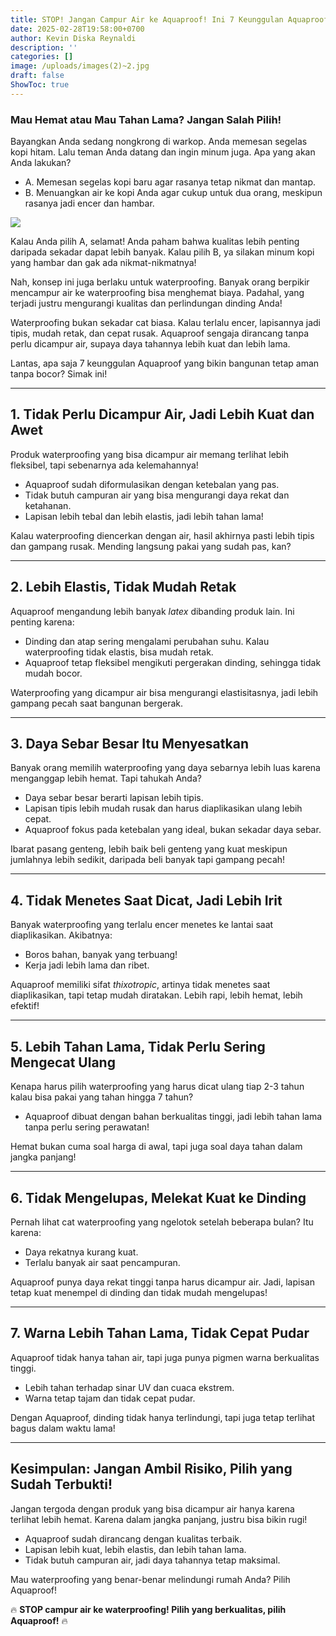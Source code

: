 ```yaml
---
title: STOP! Jangan Campur Air ke Aquaproof! Ini 7 Keunggulan Aquaproof yang Wajib Kamu Tahu!
date: 2025-02-28T19:58:00+0700
author: Kevin Diska Reynaldi
description: ''
categories: []
image: /uploads/images(2)~2.jpg
draft: false
ShowToc: true
---
```

### **Mau Hemat atau Mau Tahan Lama? Jangan Salah Pilih!**  

Bayangkan Anda sedang nongkrong di warkop. Anda memesan segelas kopi hitam. Lalu teman Anda datang dan ingin minum juga. Apa yang akan Anda lakukan?  

- A. Memesan segelas kopi baru agar rasanya tetap nikmat dan mantap.  
- B. Menuangkan air ke kopi Anda agar cukup untuk dua orang, meskipun rasanya jadi encer dan hambar.  

![](/uploads/ngopi.jpeg)

Kalau Anda pilih A, selamat! Anda paham bahwa kualitas lebih penting daripada sekadar dapat lebih banyak. Kalau pilih B, ya silakan minum kopi yang hambar dan gak ada nikmat-nikmatnya!  

Nah, konsep ini juga berlaku untuk waterproofing. Banyak orang berpikir mencampur air ke waterproofing bisa menghemat biaya. Padahal, yang terjadi justru mengurangi kualitas dan perlindungan dinding Anda!  

Waterproofing bukan sekadar cat biasa. Kalau terlalu encer, lapisannya jadi tipis, mudah retak, dan cepat rusak. Aquaproof sengaja dirancang tanpa perlu dicampur air, supaya daya tahannya lebih kuat dan lebih lama.  

Lantas, apa saja 7 keunggulan Aquaproof yang bikin bangunan tetap aman tanpa bocor? Simak ini!  

---  

## **1. Tidak Perlu Dicampur Air, Jadi Lebih Kuat dan Awet**  

Produk waterproofing yang bisa dicampur air memang terlihat lebih fleksibel, tapi sebenarnya ada kelemahannya!  

- Aquaproof sudah diformulasikan dengan ketebalan yang pas.  
- Tidak butuh campuran air yang bisa mengurangi daya rekat dan ketahanan.  
- Lapisan lebih tebal dan lebih elastis, jadi lebih tahan lama!  

Kalau waterproofing diencerkan dengan air, hasil akhirnya pasti lebih tipis dan gampang rusak. Mending langsung pakai yang sudah pas, kan?  

---  

## **2. Lebih Elastis, Tidak Mudah Retak**  

Aquaproof mengandung lebih banyak _latex_ dibanding produk lain. Ini penting karena:  

- Dinding dan atap sering mengalami perubahan suhu. Kalau waterproofing tidak elastis, bisa mudah retak.  
- Aquaproof tetap fleksibel mengikuti pergerakan dinding, sehingga tidak mudah bocor.  

Waterproofing yang dicampur air bisa mengurangi elastisitasnya, jadi lebih gampang pecah saat bangunan bergerak.  

---  

## **3. Daya Sebar Besar Itu Menyesatkan**  

Banyak orang memilih waterproofing yang daya sebarnya lebih luas karena menganggap lebih hemat. Tapi tahukah Anda?  

- Daya sebar besar berarti lapisan lebih tipis.  
- Lapisan tipis lebih mudah rusak dan harus diaplikasikan ulang lebih cepat.  
- Aquaproof fokus pada ketebalan yang ideal, bukan sekadar daya sebar.  

Ibarat pasang genteng, lebih baik beli genteng yang kuat meskipun jumlahnya lebih sedikit, daripada beli banyak tapi gampang pecah!  

---  

## **4. Tidak Menetes Saat Dicat, Jadi Lebih Irit**  

Banyak waterproofing yang terlalu encer menetes ke lantai saat diaplikasikan. Akibatnya:  

- Boros bahan, banyak yang terbuang!  
- Kerja jadi lebih lama dan ribet.  

Aquaproof memiliki sifat _thixotropic_, artinya tidak menetes saat diaplikasikan, tapi tetap mudah diratakan. Lebih rapi, lebih hemat, lebih efektif!  

---  

## **5. Lebih Tahan Lama, Tidak Perlu Sering Mengecat Ulang**  

Kenapa harus pilih waterproofing yang harus dicat ulang tiap 2-3 tahun kalau bisa pakai yang tahan hingga 7 tahun?  

- Aquaproof dibuat dengan bahan berkualitas tinggi, jadi lebih tahan lama tanpa perlu sering perawatan!  

Hemat bukan cuma soal harga di awal, tapi juga soal daya tahan dalam jangka panjang!  

---  

## **6. Tidak Mengelupas, Melekat Kuat ke Dinding**  

Pernah lihat cat waterproofing yang ngelotok setelah beberapa bulan? Itu karena:  

- Daya rekatnya kurang kuat.  
- Terlalu banyak air saat pencampuran.  

Aquaproof punya daya rekat tinggi tanpa harus dicampur air. Jadi, lapisan tetap kuat menempel di dinding dan tidak mudah mengelupas!  

---  

## **7. Warna Lebih Tahan Lama, Tidak Cepat Pudar**  

Aquaproof tidak hanya tahan air, tapi juga punya pigmen warna berkualitas tinggi.  

- Lebih tahan terhadap sinar UV dan cuaca ekstrem.  
- Warna tetap tajam dan tidak cepat pudar.  

Dengan Aquaproof, dinding tidak hanya terlindungi, tapi juga tetap terlihat bagus dalam waktu lama!  

---  

## **Kesimpulan: Jangan Ambil Risiko, Pilih yang Sudah Terbukti!**  

Jangan tergoda dengan produk yang bisa dicampur air hanya karena terlihat lebih hemat. Karena dalam jangka panjang, justru bisa bikin rugi!  

- Aquaproof sudah dirancang dengan kualitas terbaik.  
- Lapisan lebih kuat, lebih elastis, dan lebih tahan lama.  
- Tidak butuh campuran air, jadi daya tahannya tetap maksimal.  

Mau waterproofing yang benar-benar melindungi rumah Anda? Pilih Aquaproof!  

🔥 **STOP campur air ke waterproofing! Pilih yang berkualitas, pilih Aquaproof!** 🔥

